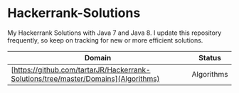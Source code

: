# Hackerrank-Solutions
My Hackerrank Solutions with Java 7 and Java 8. I update this repository frequently, so keep on tracking for new or more efficient solutions.

| Domain | Status |
| --- | --- |
| [https://github.com/tartarJR/Hackerrank-Solutions/tree/master/Domains](Algorithms) | Algorithms |
